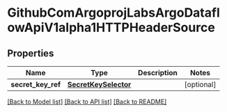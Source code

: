 # GithubComArgoprojLabsArgoDataflowApiV1alpha1HTTPHeaderSource

## Properties
Name | Type | Description | Notes
------------ | ------------- | ------------- | -------------
**secret_key_ref** | [**SecretKeySelector**](SecretKeySelector.md) |  | [optional] 

[[Back to Model list]](../README.md#documentation-for-models) [[Back to API list]](../README.md#documentation-for-api-endpoints) [[Back to README]](../README.md)


